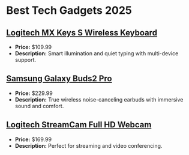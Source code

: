 # Best Tech Gadgets 2025

## [Logitech MX Keys S Wireless Keyboard](https://www.amazon.com/dp/B0C5C9KZ65?tag=mychanneld-20)
- **Price:** $109.99
- **Description:** Smart illumination and quiet typing with multi-device support.

## [Samsung Galaxy Buds2 Pro](https://www.amazon.com/dp/B0B6FDM5QN?tag=mychanneld-20)
- **Price:** $229.99
- **Description:** True wireless noise-canceling earbuds with immersive sound and comfort.

## [Logitech StreamCam Full HD Webcam](https://www.amazon.com/dp/B07K95WFWM?tag=mychanneld-20)
- **Price:** $169.99
- **Description:** Perfect for streaming and video conferencing.

